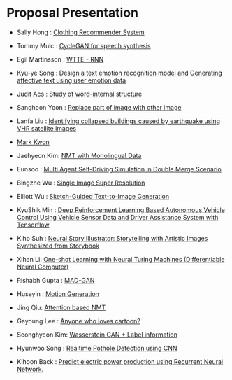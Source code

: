 # Proposal Presentation




* Sally Hong : [Clothing Recommender System](https://docs.google.com/presentation/d/1wTZorRZtQ3FZLsIN1rZLL7SwEEeQHSqSaTHbIu8tq4k/edit?usp=sharing)

* Tommy Mulc : [CycleGAN for speech synthesis](https://docs.google.com/presentation/d/17hCAZE1E9HX6wEq3MefUCfyH9sENQObxcSE-w8GgTuY/edit?usp=sharing)

* Egil Martinsson : [WTTE - RNN](https://drive.google.com/file/d/0B8z5oUpB2Dysc1g0QW1MLUFIWjg/view?usp=sharing)

* Kyu-ye Song : [Design a text emotion recognition model and Generating affective text using user emotion data](https://docs.google.com/presentation/d/1av4dzZ4ztHQkPn0AcReummaIxECGanxIm642cbczsP8/edit?usp=sharing)

* Judit Acs : [Study of word-internal structure](https://drive.google.com/file/d/0B8z5oUpB2DysNkxQMHJUR3JMa1E/view?usp=sharing)

* Sanghoon Yoon : [Replace part of image with other image](https://drive.google.com/file/d/0B8z5oUpB2DysYnQ1eEl0TXh2Zmc/view?usp=sharing)

* Lanfa Liu : [Identifying collapsed buildings caused by earthquake using VHR satellite images](https://drive.google.com/open?id=0B8z5oUpB2DysV2VoVzlGWlRPLUk)

* [Mark Kwon](https://docs.google.com/presentation/d/1fpRs4S041-YiTljNZfkVVLKaeHfxPgNi_l3NgRfj1kc/edit?usp=sharing)

* Jaehyeon Kim: [NMT with Monolingual Data](https://docs.google.com/presentation/d/1dyFu7eVINe4aDfy2GZC_lFZMQHcalcO53bIOl201W9E/edit?usp=sharing)

* Eunsoo : [Multi Agent Self-Driving Simulation in Double Merge Scenario](https://drive.google.com/file/d/0B8z5oUpB2DysNl9uZmIzNG1aYms/view?usp=sharing)

* Bingzhe Wu : [Single Image Super Resolution](https://bingzhewu.github.io/2017/07/03/Project-updates-in-Jeju/)

* Elliott Wu : [Sketch-Guided Text-to-Image Generation](https://drive.google.com/open?id=0B8z5oUpB2DyseXlmSzFYRDA4Ukk)

* KyuShik Min : [Deep Reinforcement Learning Based Autonomous Vehicle Control Using Vehicle Sensor Data and Driver Assistance System with Tensorflow](https://drive.google.com/file/d/0B8z5oUpB2DysVXhqdkhMa2lFQ0k/view?usp=sharing)

* Kiho Suh : [Neural Story Illustrator: Storytelling with Artistic Images Synthesized from Storybook](https://drive.google.com/file/d/0B8z5oUpB2DysdUoxbHE4ZjVIRkU/view?usp=sharing)

* Xihan Li: [One-shot Learning with Neural Turing Machines (Differentiable Neural Computer)](https://drive.google.com/file/d/0B8z5oUpB2DysLU9adVNrVUZFTE0/view?usp=sharing)

* Rishabh Gupta : [MAD-GAN](https://goo.gl/yUpTjS) 

* Huseyin : [Motion Generation](https://docs.google.com/presentation/d/1-kqCqhlBoxyI2HMpGuhCDZqHDaEZE1xI95mr4zkQU7s/edit?usp=sharing)

* Jing Qiu: [Attention based NMT](https://drive.google.com/open?id=0B8z5oUpB2DysY0dtR2xfcEVWRHc)

* Gayoung Lee : [Anyone who loves cartoon?](https://docs.google.com/presentation/d/1DD9vSDToC3bYVVSIAzLXmfzb9xQV2frx0FDAgaxGdQA/edit?usp=sharing)

* Seonghyeon Kim: [Wasserstein GAN + Label information](https://drive.google.com/file/d/0B8z5oUpB2DysVC13MHlIcmpxOGc/view?usp=sharing)

* Hyunwoo Song : [Realtime Pothole Detection using CNN](https://drive.google.com/file/d/0B8z5oUpB2DysQVFFVlYyRk56TW8/view?usp=sharing)

* Kihoon Back : [Predict electric power production using Recurrent Neural Network.](https://drive.google.com/file/d/0B8z5oUpB2DyscThPY3IwSko5cHc/view?usp=sharing)
